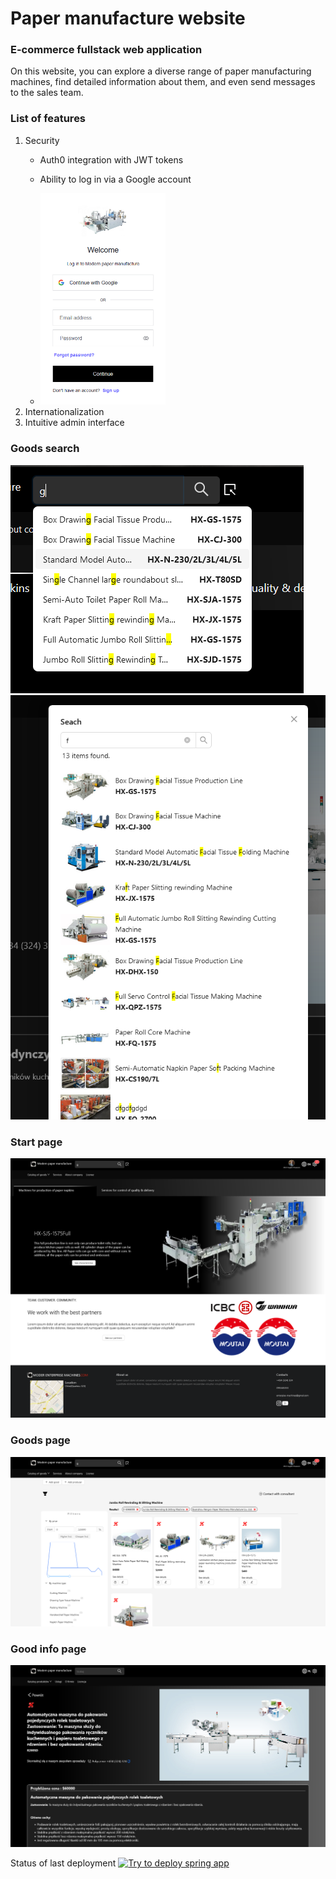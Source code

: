 # Paper manufacture website

### E-commerce fullstack web application

On this website, you can explore a diverse range of paper manufacturing machines, find detailed information about them, and even send messages to the sales team.

### List of features

1. Security
   - Auth0 integration with JWT tokens
   - Ability to log in via a Google account

   - <img src="https://github.com/LiashenkoAndrey/paper-manufacture/raw/main/readmeAssets/loginForm.png" width="200" />
2. Internationalization
3. Intuitive admin interface
### Goods search
<img src="https://github.com/LiashenkoAndrey/paper-manufacture/raw/main/readmeAssets/smallSearch.png"  />
<img src="https://github.com/LiashenkoAndrey/paper-manufacture/raw/main/readmeAssets/bigSearch.png"  />
   
### Start page
<img src="https://github.com/LiashenkoAndrey/paper-manufacture/raw/main/readmeAssets/fullStartpage.png"  />

### Goods page
<img src="https://github.com/LiashenkoAndrey/paper-manufacture/raw/main/readmeAssets/fullImages.png"  />

### Good info page
<img src="https://github.com/LiashenkoAndrey/paper-manufacture/raw/main/readmeAssets/i18nInfo.png"  />


Status of last deployment
[![Try to deploy spring app](https://github.com/LiashenkoAndrey/paper-manufacture/actions/workflows/prod.yml/badge.svg)](https://github.com/LiashenkoAndrey/paper-manufacture/actions/workflows/prod.yml)
